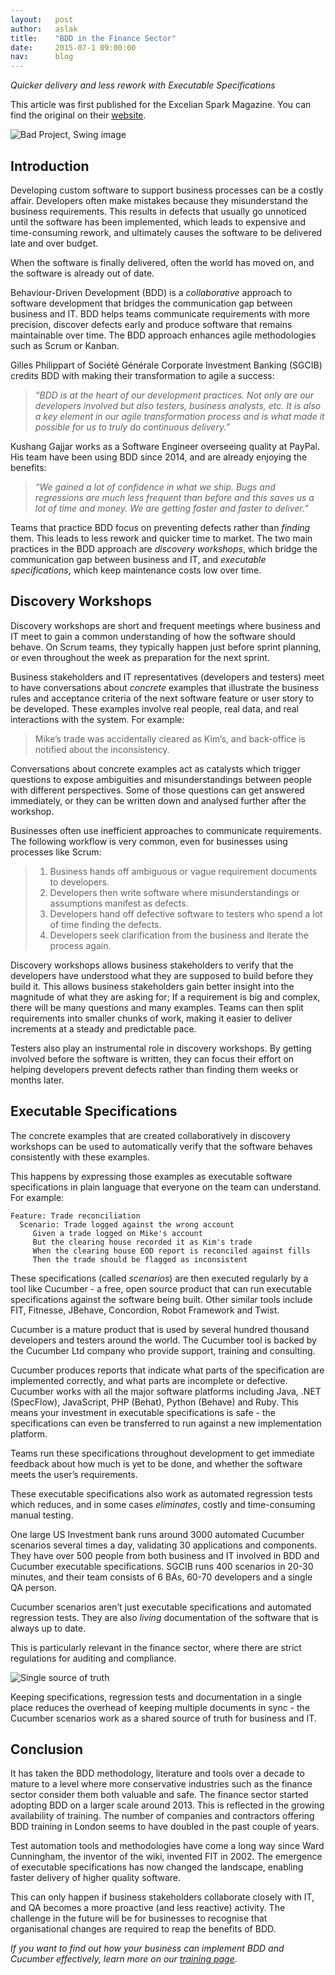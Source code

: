 ```yaml
---
layout:   post
author:   aslak
title:    "BDD in the Finance Sector"
date:     2015-07-1 09:00:00
nav:      blog
---
```


*Quicker delivery and less rework with Executable Specifications*

This article was first published for the Excelian Spark Magazine. You can find the original on their [website](http://www.excelian.com/blog/behaviour-driven-development-bdd-in-the-finance-sector).

![Bad Project, Swing image](https://cucumber.io/images/blog/bad-project.png)

## Introduction

Developing custom software to support business processes can be a costly affair. Developers often make mistakes because they misunderstand the business requirements. This results in defects that usually go unnoticed until the software has been implemented, which leads to expensive and time-consuming rework, and ultimately causes the software to be delivered late and over budget.

When the software is finally delivered, often the world has moved on, and the software is already out of date.

Behaviour-Driven Development (BDD) is a *collaborative* approach to software development that bridges the communication gap between business and IT. BDD helps teams communicate requirements with more precision, discover defects early and produce software that remains maintainable over time. The BDD approach enhances agile methodologies such as Scrum or Kanban.

Gilles Philippart of Société Générale Corporate Investment Banking (SGCIB) credits BDD with making their transformation to agile a success:
> *“BDD is at the heart of our development practices. Not only are our developers involved but also testers, business analysts, etc. It is also a key element in our agile transformation process and is what made it possible for us to truly do continuous delivery.”*

Kushang Gajjar works as a Software Engineer overseeing quality at PayPal. His team have been using BDD since 2014, and are already enjoying the benefits:
>*“We gained a lot of confidence in what we ship. Bugs and regressions are much less frequent than before and this saves us a lot of time and money. We are getting faster and faster to deliver.”*

Teams that practice BDD focus on preventing defects rather than *finding* them. This leads to less rework and quicker time to market.
The two main practices in the BDD approach are *discovery workshops*, which bridge the communication gap between business and IT, and *executable specifications*, which keep maintenance costs low over time.

## Discovery Workshops

Discovery workshops are short and frequent meetings where business and IT meet to gain a common understanding of how the software should behave. On Scrum teams, they typically happen just before sprint planning, or even throughout the week as preparation for the next sprint.

Business stakeholders and IT representatives (developers and testers) meet to have conversations about *concrete* examples that illustrate the business rules and acceptance criteria of the next software feature or user story to be developed. These examples involve real people, real data, and real interactions with the system. For example:

> Mike’s trade was accidentally cleared as Kim’s, and back-office is
> notified about the inconsistency.

Conversations about concrete examples act as catalysts which trigger questions to expose ambiguities and misunderstandings between people with different perspectives. Some of those questions can get answered immediately, or they can be written down and analysed further after the workshop.

Businesses often use inefficient approaches to communicate requirements. The following workflow is very common, even for businesses using processes like Scrum:

> 1. Business hands off ambiguous or vague requirement documents to developers.
> 2. Developers then write software where misunderstandings or assumptions  manifest as defects.
> 3. Developers hand off defective software to testers who spend a lot of time finding the defects.
> 4. Developers seek clarification from the business and iterate the process again.

Discovery workshops allows business stakeholders to verify that the developers have understood what they are supposed to build before they build it. This allows business stakeholders gain better insight into the magnitude of what they are asking for; If a requirement is big and complex, there will be many questions and many examples. Teams can then split requirements into smaller chunks of work, making it easier to deliver increments at a steady and predictable pace.

Testers also play an instrumental role in discovery workshops. By getting involved before the software is written, they can focus their effort on helping developers prevent defects rather than finding them weeks or months later.

## Executable Specifications

The concrete examples that are created collaboratively in discovery workshops can be used to automatically verify that the software behaves consistently with these examples.

This happens by expressing those examples as executable software specifications in plain language that everyone on the team can understand. For example:

```gherkin
Feature: Trade reconciliation
  Scenario: Trade logged against the wrong account  
     Given a trade logged on Mike's account  
     But the clearing house recorded it as Kim's trade
     When the clearing house EOD report is reconciled against fills  
     Then the trade should be flagged as inconsistent  
```

These specifications (called *scenarios*) are then executed regularly by a tool like Cucumber - a free, open source product that can run executable specifications against the software being built. Other similar tools include FIT, Fitnesse, JBehave, Concordion, Robot Framework and Twist.

Cucumber is a mature product that is used by several hundred thousand developers and testers around the world. The Cucumber tool is backed by the Cucumber Ltd company who provide support, training and consulting.

Cucumber produces reports that indicate what parts of the specification are implemented correctly, and what parts are incomplete or defective. Cucumber works with all the major software platforms including Java, .NET (SpecFlow), JavaScript, PHP (Behat), Python (Behave) and Ruby. This means your investment in executable specifications is safe - the specifications can even be transferred to run against a new implementation platform.

Teams run these specifications throughout development to get immediate feedback about how much is yet to be done, and whether the software meets the user’s requirements.

These executable specifications also work as automated regression tests which reduces, and in some cases *eliminates*, costly and time-consuming manual testing.

One large US Investment bank runs around 3000 automated Cucumber scenarios several times a day, validating 30 applications and components. They have over 500 people from both business and IT involved in BDD and Cucumber executable specifications.
SGCIB runs 400 scenarios in 20-30 minutes, and their team consists of 6 BAs, 60-70 developers and a single QA person.

Cucumber scenarios aren’t just executable specifications and automated regression tests. They are also *living* documentation of the software that is always up to date.

This is particularly relevant in the finance sector, where there are strict regulations for auditing and compliance.  

![Single source of truth](https://cucumber.io/images/blog/single-source-of-truth.png)

Keeping specifications, regression tests and documentation in a single place reduces the overhead of keeping multiple documents in sync - the Cucumber scenarios work as a shared source of truth for business and IT.


## Conclusion

It has taken the BDD methodology, literature and tools over a decade to mature to a level where more conservative industries such as the finance sector consider them both valuable and safe. The finance sector started adopting BDD on a larger scale around 2013. This is reflected in the growing availability of training. The number of companies and contractors offering BDD training in London seems to have doubled in the past couple of years.

Test automation tools and methodologies have come a long way since Ward Cunningham, the inventor of the wiki, invented FIT in 2002. The emergence of executable specifications has now changed the landscape, enabling faster delivery of higher quality software.

This can only happen if business stakeholders collaborate closely with IT, and QA becomes a more proactive (and less reactive) activity. The challenge in the future will be for businesses to recognise that organisational changes are required to reap the benefits of BDD.

*If you want to find out how your business can implement BDD and Cucumber effectively, learn more on our [training page](https://cucumber.io/training).*
